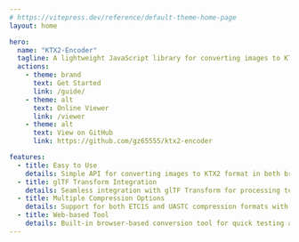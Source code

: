 ```yaml
---
# https://vitepress.dev/reference/default-theme-home-page
layout: home

hero:
  name: "KTX2-Encoder"
  tagline: A lightweight JavaScript library for converting images to KTX2 format
  actions:
    - theme: brand
      text: Get Started
      link: /guide/
    - theme: alt
      text: Online Viewer
      link: /viewer
    - theme: alt
      text: View on GitHub
      link: https://github.com/gz65555/ktx2-encoder

features:
  - title: Easy to Use
    details: Simple API for converting images to KTX2 format in both browser and Node.js environments
  - title: glTF Transform Integration
    details: Seamless integration with glTF Transform for processing textures in glTF/GLB files
  - title: Multiple Compression Options
    details: Support for both ETC1S and UASTC compression formats with configurable quality settings
  - title: Web-based Tool
    details: Built-in browser-based conversion tool for quick testing and conversion
---
```


